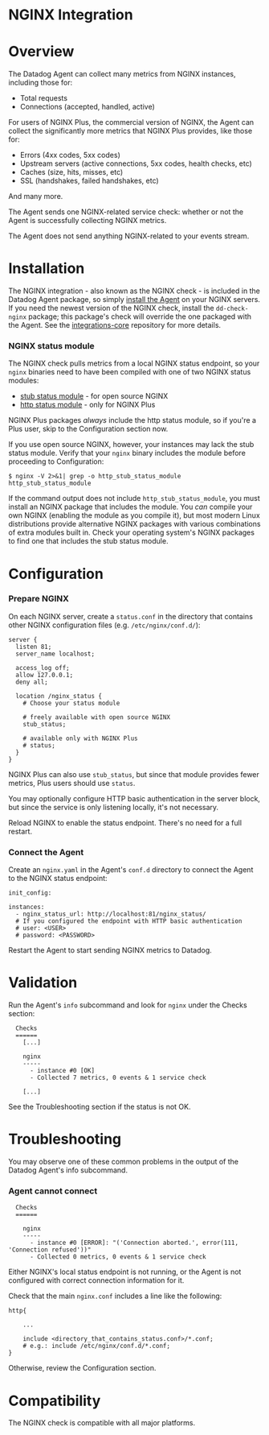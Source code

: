 # NGINX Integration

# Overview

The Datadog Agent can collect many metrics from NGINX instances, including those for:

* Total requests
* Connections (accepted, handled, active)

For users of NGINX Plus, the commercial version of NGINX, the Agent can collect the significantly more metrics that NGINX Plus provides, like those for:

* Errors (4xx codes, 5xx codes)
* Upstream servers (active connections, 5xx codes, health checks, etc)
* Caches (size, hits, misses, etc)
* SSL (handshakes, failed handshakes, etc)

And many more.

The Agent sends one NGINX-related service check: whether or not the Agent is successfully collecting NGINX metrics.

The Agent does not send anything NGINX-related to your events stream.

# Installation

The NGINX integration - also known as the NGINX check - is included in the Datadog Agent package, so simply [install the Agent](https://app.datadoghq.com/account/settings#agent) on your NGINX servers. If you need the newest version of the NGINX check, install the `dd-check-nginx` package; this package's check will override the one packaged with the Agent. See the [integrations-core](https://github.com/DataDog/integrations-core#installing-the-integrations) repository for more details.

### NGINX status module

The NGINX check pulls metrics from a local NGINX status endpoint, so your `nginx` binaries need to have been compiled with one of two NGINX status modules:

* [stub status module](http://nginx.org/en/docs/http/ngx_http_stub_status_module.html) - for open source NGINX
* [http status module](http://nginx.org/en/docs/http/ngx_http_status_module.html) - only for NGINX Plus

NGINX Plus packages _always_ include the http status module, so if you're a Plus user, skip to the Configuration section now.

If you use open source NGINX, however, your instances may lack the stub status module. Verify that your `nginx` binary includes the module before proceeding to Configuration:

```
$ nginx -V 2>&1| grep -o http_stub_status_module
http_stub_status_module
```

If the command output does not include `http_stub_status_module`, you must install an NGINX package that includes the module. You _can_ compile your own NGINX (enabling the module as you compile it), but most modern Linux distributions provide alternative NGINX packages with various combinations of extra modules built in. Check your operating system's NGINX packages to find one that includes the stub status module.

# Configuration

### Prepare NGINX

On each NGINX server, create a `status.conf` in the directory that contains other NGINX configuration files (e.g. `/etc/nginx/conf.d/`):

```
server {
  listen 81;
  server_name localhost;

  access_log off;
  allow 127.0.0.1;
  deny all;

  location /nginx_status {
    # Choose your status module

    # freely available with open source NGINX
    stub_status;

    # available only with NGINX Plus
    # status;
  }
}
```

NGINX Plus can also use `stub_status`, but since that module provides fewer metrics, Plus users should use `status`.

You may optionally configure HTTP basic authentication in the server block, but since the service is only listening locally, it's not necessary.

Reload NGINX to enable the status endpoint. There's no need for a full restart.

### Connect the Agent

Create an `nginx.yaml` in the Agent's `conf.d` directory to connect the Agent to the NGINX status endpoint:

```
init_config:

instances:
  - nginx_status_url: http://localhost:81/nginx_status/
  # If you configured the endpoint with HTTP basic authentication
  # user: <USER>
  # password: <PASSWORD>
```

Restart the Agent to start sending NGINX metrics to Datadog.

# Validation

Run the Agent's `info` subcommand and look for `nginx` under the Checks section:

```
  Checks
  ======
    [...]

    nginx
    -----
      - instance #0 [OK]
      - Collected 7 metrics, 0 events & 1 service check

    [...]
```

See the Troubleshooting section if the status is not OK.

# Troubleshooting

You may observe one of these common problems in the output of the Datadog Agent's info subcommand.

### Agent cannot connect
```
  Checks
  ======
  
    nginx
    -----
      - instance #0 [ERROR]: "('Connection aborted.', error(111, 'Connection refused'))"
      - Collected 0 metrics, 0 events & 1 service check
```

Either NGINX's local status endpoint is not running, or the Agent is not configured with correct connection information for it.

Check that the main `nginx.conf` includes a line like the following:

```
http{
	
	...

	include <directory_that_contains_status.conf>/*.conf;
	# e.g.: include /etc/nginx/conf.d/*.conf;
}
```

Otherwise, review the Configuration section.

# Compatibility

The NGINX check is compatible with all major platforms.
